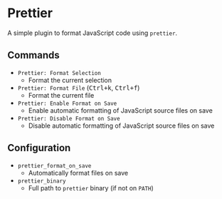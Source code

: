 # Prettier

A simple plugin to format JavaScript code using `prettier`.

## Commands

- `Prettier: Format Selection`
    + Format the current selection
- `Prettier: Format File` (<kbd>Ctrl+k</kbd>, <kbd>Ctrl+f</kbd>)
    + Format the current file
- `Prettier: Enable Format on Save`
    + Enable automatic formatting of JavaScript source files on save
- `Prettier: Disable Format on Save`
    + Disable automatic formatting of JavaScript source files on save

## Configuration

- `prettier_format_on_save`
    + Automatically format files on save
- `prettier_binary`
    + Full path to `prettier` binary (if not on `PATH`)
